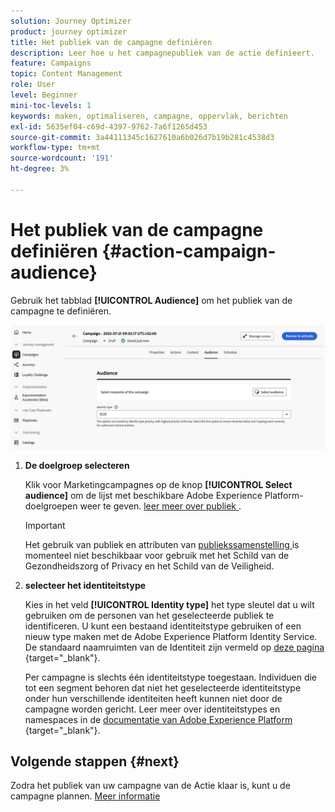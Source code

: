 ```yaml
---
solution: Journey Optimizer
product: journey optimizer
title: Het publiek van de campagne definiëren
description: Leer hoe u het campagnepubliek van de actie definieert.
feature: Campaigns
topic: Content Management
role: User
level: Beginner
mini-toc-levels: 1
keywords: maken, optimaliseren, campagne, oppervlak, berichten
exl-id: 5635ef04-c69d-4397-9762-7a6f1265d453
source-git-commit: 3a44111345c1627610a6b026d7b19b281c4538d3
workflow-type: tm+mt
source-wordcount: '191'
ht-degree: 3%

---
```


# Het publiek van de campagne definiëren {#action-campaign-audience}

Gebruik het tabblad **[!UICONTROL Audience]** om het publiek van de campagne te definiëren.

![](assets/campaign-audience.png)

1. **De doelgroep selecteren**

   Klik voor Marketingcampagnes op de knop **[!UICONTROL Select audience]** om de lijst met beschikbare Adobe Experience Platform-doelgroepen weer te geven. [ leer meer over publiek ](../audience/about-audiences.md).

   >[!IMPORTANT]
   >
   >Het gebruik van publiek en attributen van [ publiekssamenstelling ](../audience/get-started-audience-orchestration.md) is momenteel niet beschikbaar voor gebruik met het Schild van de Gezondheidszorg of Privacy en het Schild van de Veiligheid.

1. **selecteer het identiteitstype**

   Kies in het veld **[!UICONTROL Identity type]** het type sleutel dat u wilt gebruiken om de personen van het geselecteerde publiek te identificeren. U kunt een bestaand identiteitstype gebruiken of een nieuw type maken met de Adobe Experience Platform Identity Service. De standaard naamruimten van de Identiteit zijn vermeld op [ deze pagina ](https://experienceleague.adobe.com/nl/docs/experience-platform/identity/features/namespaces#standard){target="_blank"}.

   Per campagne is slechts één identiteitstype toegestaan. Individuen die tot een segment behoren dat niet het geselecteerde identiteitstype onder hun verschillende identiteiten heeft kunnen niet door de campagne worden gericht. Leer meer over identiteitstypes en namespaces in de [ documentatie van Adobe Experience Platform ](https://experienceleague.adobe.com/docs/experience-platform/identity/home.html?lang=nl){target="_blank"}.

## Volgende stappen {#next}

Zodra het publiek van uw campagne van de Actie klaar is, kunt u de campagne plannen. [Meer informatie](campaign-schedule.md)
